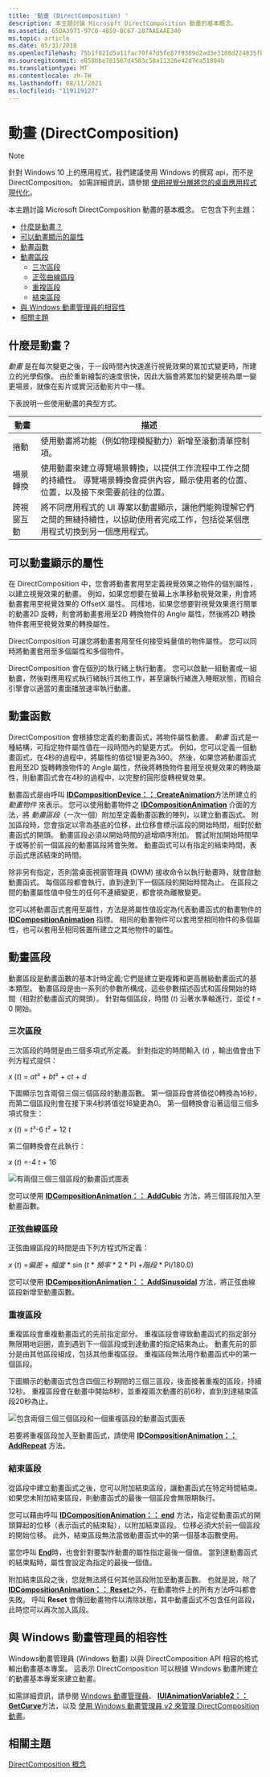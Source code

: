```yaml
---
title: '動畫 (DirectComposition) '
description: 本主題討論 Microsoft DirectComposition 動畫的基本概念。
ms.assetid: 65DA3971-97C0-4B59-BC67-287AAEAAE340
ms.topic: article
ms.date: 05/31/2018
ms.openlocfilehash: 75b1f021d5a11fac70f47d5fe87f9389d2ad3e3108d224835fb295a8c3216354
ms.sourcegitcommit: e858bbe701567d4583c50a11326e42d7ea51804b
ms.translationtype: MT
ms.contentlocale: zh-TW
ms.lasthandoff: 08/11/2021
ms.locfileid: "119119127"
---
```

# <a name="animation-directcomposition"></a>動畫 (DirectComposition) 

> [!NOTE]
> 針對 Windows 10 上的應用程式，我們建議使用 Windows 的撰寫 api，而不是 DirectComposition。 如需詳細資訊，請參閱 [使用視覺分層將您的桌面應用程式現代化](/windows/uwp/composition/visual-layer-in-desktop-apps)。

本主題討論 Microsoft DirectComposition 動畫的基本概念。 它包含下列主題：

-   [什麼是動畫？](#what-is-an-animation)
-   [可以動畫顯示的屬性](#properties-that-can-be-animated)
-   [動畫函數](#animation-functions)
-   [動畫區段](#animation-segments)
    -   [三次區段](#cubic-segment)
    -   [正弦曲線區段](#sinusoidal-segment)
    -   [重複區段](#repeat-segment)
    -   [結束區段](#end-segment)
-   [與 Windows 動畫管理員的相容性](#compatibility-with-windows-animation-manager)
-   [相關主題](#related-topics)

## <a name="what-is-an-animation"></a>什麼是動畫？

*動畫* 是在每次變更之後，于一段時間內快速進行視覺效果的累加式變更時，所建立的光學假像。 由於重新繪製的速度很快，因此大腦會將累加的變更視為單一變更場景，就像在影片或實況活動影片中一樣。

下表說明一些使用動畫的典型方式。

| 動畫                 | 描述                                                                                                                                                                                                                                          |
|---------------------------|------------------------------------------------------------------------------------------------------------------------------------------------------------------------------------------------------------------------------------------------------|
| 捲動                 | 使用動畫將功能（例如物理模擬動力）新增至滾動清單控制項。                                                                                                                                                           |
| 場景轉換         | 使用動畫來建立導覽場景轉換，以提供工作流程中工作之間的持續性。 導覽場景轉換會提供內容，顯示使用者的位置、位置，以及接下來需要前往的位置。 |
| 跨視窗互動 | 將不同應用程式的 UI 專案以動畫顯示，讓他們能夠理解它們之間的無縫持續性，以協助使用者完成工作，包括從某個應用程式切換到另一個應用程式。                                         |



 

## <a name="properties-that-can-be-animated"></a>可以動畫顯示的屬性

在 DirectComposition 中，您會將動畫套用至定義視覺效果之物件的個別屬性，以建立視覺效果的動畫。 例如，如果您想要在螢幕上水準移動視覺效果，則會將動畫套用至視覺效果的 OffsetX 屬性。 同樣地，如果您想要對視覺效果進行簡單的動畫2D 旋轉，則會將動畫套用至2D 轉換物件的 Angle 屬性，然後將2D 轉換物件套用至視覺效果的轉換屬性。

DirectComposition 可讓您將動畫套用至任何接受純量值的物件屬性。 您可以同時將動畫套用至多個屬性和多個物件。

DirectComposition 會在個別的執行緒上執行動畫。 您可以啟動一組動畫或一組動畫，然後對應用程式執行緒執行其他工作，甚至讓執行緒進入睡眠狀態，而組合引擎會以適當的畫面播放速率執行動畫。

## <a name="animation-functions"></a>動畫函數

DirectComposition 會根據您定義的動畫函式，將物件屬性動畫。 *動畫* 函式是一種結構，可指定物件屬性值在一段時間內的變更方式。 例如，您可以定義一個動畫函式，在4秒的過程中，將屬性的值從1變更為360。 然後，如果您將動畫函式套用至2D 旋轉轉換物件的 Angle 屬性，然後將轉換物件套用至視覺效果的轉換屬性，則動畫函式會在4秒的過程中，以完整的圓形旋轉視覺效果。

動畫函式是由呼叫 [**IDCompositionDevice：： CreateAnimation**](/windows/win32/api/dcomp/nf-dcomp-idcompositiondevice-createanimation)方法所建立的 *動畫物件* 來表示。 您可以使用動畫物件之 [**IDCompositionAnimation**](/windows/desktop/api/DcompAnimation/nn-dcompanimation-idcompositionanimation) 介面的方法，將 *動畫區段*（一次一個）附加至定義動畫函數的陣列，以建立動畫函式。 附加區段時，您會指定以零為基底的位移，此位移會標示區段的開始時間，相對於動畫函式的開頭。 動畫區段必須以開始時間的遞增順序附加。 嘗試附加開始時間早于或等於前一個區段的動畫區段將會失敗。 動畫函式可以有指定的結束時間，表示函式應該結束的時間。

除非另有指定，否則當桌面視窗管理員 (DWM) 接收命令以執行動畫時，就會啟動動畫函式。 每個區段都會執行，直到達到下一個區段的開始時間為止。 在區段之間的動畫屬性值中發生的任何不連續變更，都會視為離散變更。

您可以將動畫函式套用至屬性，方法是將屬性值設定為代表動畫函式的動畫物件的 [**IDCompositionAnimation**](/windows/desktop/api/DcompAnimation/nn-dcompanimation-idcompositionanimation) 指標。 相同的動畫物件可以套用至相同物件的多個屬性，也可以套用至相同裝置所建立之其他物件的屬性。

## <a name="animation-segments"></a>動畫區段

動畫區段是動畫函數的基本計時定義;它們是建立更複雜和更高層級動畫函式的基本類型。 動畫區段是由一系列的參數所構成，這些參數描述函式和區段開始的時間（相對於動畫函式的開頭）。 針對每個區段，時間 (*t*) 沿著水準軸進行，並從 *t* = 0 開始。

### <a name="cubic-segment"></a>三次區段

三次區段的時間是由三個多項式所定義。 針對指定的時間輸入 (*t*) ，輸出值會由下列方程式提供：

*x* (*t*) = *at*³ + *bt*² + *ct*  +  *d*

下圖顯示包含兩個三個三個區段的動畫函數。 第一個區段會將值從0轉換為16秒，而第二個區段則會在接下來4秒將值從16變更為0。 第一個轉換會沿著這個三個多項式發生：

*x* (*t*) = *t*³-6 *t*² + 12 *t*

第二個轉換會在此執行：

*x* (*t*) =-4 *t* + 16

![有兩個三個三個區段的動畫函式圖表](images/cubicsegment.png)

您可以使用 [**IDCompositionAnimation：： AddCubic**](/windows/desktop/api/DcompAnimation/nf-dcompanimation-idcompositionanimation-addcubic) 方法，將三個區段加入至動畫函數。

### <a name="sinusoidal-segment"></a>正弦曲線區段

正弦曲線區段的時間是由下列方程式所定義：

*x* (*t*) =*偏差*  +  *幅度* \* sin (*t* \* *頻率* \* 2 \* PI +*階段* \* PI/180.0) 

您可以使用 [**IDCompositionAnimation：： AddSinusoidal**](/windows/desktop/api/DcompAnimation/nf-dcompanimation-idcompositionanimation-addsinusoidal) 方法，將正弦曲線區段新增至動畫函數。

### <a name="repeat-segment"></a>重複區段

重複區段會重複動畫函式的先前指定部分。 重複區段會導致動畫函式的指定部分無限期地迴圈，直到遇到下一個區段或到達動畫的指定結束為止。 動畫先前的部分是由其他區段組成，包括其他重複區段。 重複區段無法用作動畫函式中的第一個區段。

下圖顯示的動畫函式包含四個三秒期間的三個三區段，後面接著重複的區段，持續12秒。 重複區段會在動畫中開始8秒，並重複兩次動畫的前6秒，直到到達結束區段20秒為止。

![包含兩個三個三個區段和一個重複區段的動畫函式圖表](images/repeatsegment.png)

若要將重複區段加入至動畫函式，請使用 [**IDCompositionAnimation：： AddRepeat**](/windows/desktop/api/DcompAnimation/nf-dcompanimation-idcompositionanimation-addrepeat) 方法。

### <a name="end-segment"></a>結束區段

從區段中建立動畫函式之後，您可以附加結束區段，讓動畫函式在特定時間結束。 如果您未附加結束區段，則動畫函式的最後一個區段會無限期執行。

您可以藉由呼叫 [**IDCompositionAnimation：： end**](/windows/desktop/api/DcompAnimation/nf-dcompanimation-idcompositionanimation-end) 方法，指定從動畫函式的開頭算起的位移（表示函式的結束點），以附加結束區段。 位移必須大於前一個區段的開始位移。 此外，結束區段無法當做動畫函式中的第一個基本函數使用。

當您呼叫 [**End**](/windows/desktop/api/DcompAnimation/nf-dcompanimation-idcompositionanimation-end)時，也會針對要製作動畫的屬性指定最後一個值。 當到達動畫函式的結束點時，屬性會設定為指定的最後一個值。

附加結束區段之後，您就無法將任何其他區段附加至動畫函數。 也就是說，除了 [**IDCompositionAnimation：： Reset**](/windows/desktop/api/DcompAnimation/nf-dcompanimation-idcompositionanimation-reset)之外，在動畫物件上的所有方法呼叫都會失敗。 呼叫 **Reset** 會傳回動畫物件以清除狀態，其中動畫函式不包含任何區段，此時您可以再次加入區段。

## <a name="compatibility-with-windows-animation-manager"></a>與 Windows 動畫管理員的相容性

Windows動畫管理員 (Windows 動畫) 以與 DirectComposition API 相容的格式輸出動畫基本專案。 這表示 DirectComposition 可以根據 Windows 動畫所建立的動畫基本專案來建立動畫。

如需詳細資訊，請參閱 [Windows 動畫管理員](/windows/desktop/UIAnimation/-main-portal)、 [**IUIAnimationVariable2：： GetCurve**](/windows/desktop/api/uianimation/nf-uianimation-iuianimationvariable2-getcurve)方法，以及 [使用 Windows 動畫管理員 v2 來管理 DirectComposition 動畫](https://github.com/microsoft/Windows-classic-samples/tree/master/Samples/DirectCompositionWindowsAnimationManager)。

## <a name="related-topics"></a>相關主題

<dl> <dt>

[DirectComposition 概念](directcomposition-concepts.md)
</dt> </dl>

 

 

